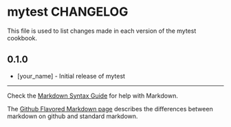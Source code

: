 # mytest CHANGELOG

This file is used to list changes made in each version of the mytest cookbook.

## 0.1.0
- [your_name] - Initial release of mytest

- - -
Check the [Markdown Syntax Guide](http://daringfireball.net/projects/markdown/syntax) for help with Markdown.

The [Github Flavored Markdown page](http://github.github.com/github-flavored-markdown/) describes the differences between markdown on github and standard markdown.
